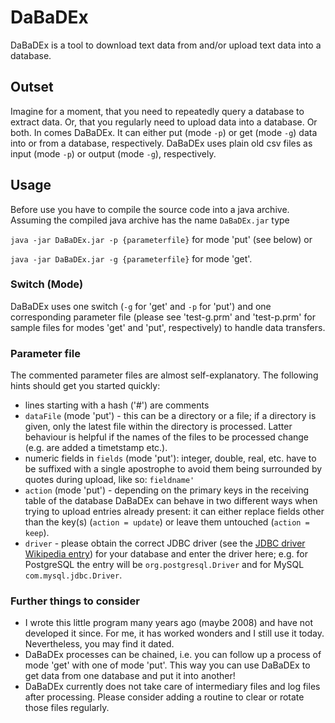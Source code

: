# DaBaDEx

DaBaDEx is a tool to download text data from and/or upload text data into a database.

## Outset

Imagine for a moment, that you need to repeatedly query a database to extract data. Or, that you regularly need to upload data into a database. Or both. In comes DaBaDEx. It can either put (mode `-p`) or get (mode `-g`) data into or from a database, respectively. DaBaDEx uses plain old csv files as input (mode `-p`) or output (mode `-g`), respectively.

## Usage

Before use you have to compile the source code into a java archive. Assuming the compiled java archive has the name `DaBaDEx.jar` type

`java -jar DaBaDEx.jar -p {parameterfile}` for mode 'put' (see below) or

`java -jar DaBaDEx.jar -g {parameterfile}` for mode 'get'.

### Switch (Mode)

DaBaDEx uses one switch (`-g` for 'get' and `-p` for 'put') and one corresponding parameter file (please see 'test-g.prm' and 'test-p.prm' for sample files for modes 'get' and 'put', respectively) to handle data transfers. 

### Parameter file

The commented parameter files are almost self-explanatory. The following hints should get you started quickly:

  * lines starting with a hash ('#') are comments
  * `dataFile` (mode 'put') - this can be a directory or a file; if a directory is given, only the latest file within the directory is processed. Latter behaviour is helpful if the names of the files to be processed change (e.g. are added a timetstamp etc.).
  * numeric fields in `fields` (mode 'put'): integer, double, real, etc. have to be suffixed with a single apostrophe to avoid them being surrounded by quotes during upload, like so: `fieldname'`
  * `action` (mode 'put') - depending on the primary keys in the receiving table of the database DaBaDEx can behave in two different ways when trying to upload entries already present: it can either replace fields other than the key(s) (`action = update`) or leave them untouched (`action = keep`).
  * `driver` - please obtain the correct JDBC driver (see the [JDBC driver Wikipedia entry](https://en.wikipedia.org/wiki/JDBC_driver)) for your database and enter the driver here; e.g. for PostgreSQL the entry will be `org.postgresql.Driver` and for MySQL `com.mysql.jdbc.Driver`.  
  
### Further things to consider

  * I wrote this little program many years ago (maybe 2008) and have not developed it since. For me, it has worked wonders and I still use it today. Nevertheless, you may find it dated.
  * DaBaDEx processes can be chained, i.e. you can follow up a process of mode 'get' with one of mode 'put'. This way you can use DaBaDEx to get data from one database and put it into another!
  * DaBaDEx currently does not take care of intermediary files and log files after processing. Please consider adding a routine to clear or rotate those files regularly.
